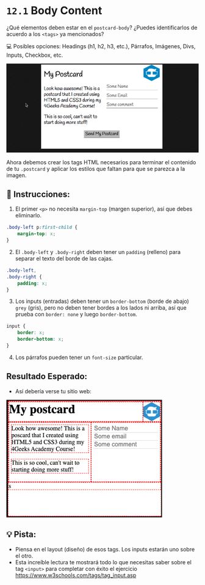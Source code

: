 # `12.1` Body Content

¿Qué elementos deben estar en el `postcard-body`? ¿Puedes identificarlos de acuerdo a los `<tags>` ya mencionados?

💻 Posibles opciones: Headings (h1, h2, h3, etc.), Párrafos, Imágenes, Divs, Inputs, Checkbox, etc.

![Postcard body content](../../assets/12.1-body-content.gif)

Ahora debemos crear los tags HTML necesarios para terminar el contenido de tu `.postcard` y aplicar los estilos que faltan para que se parezca a la imagen.

## 📝 Instrucciones:

1. El primer `<p>` no necesita `margin-top` (margen superior), así que debes eliminarlo.

```css
.body-left p:first-child {
	margin-top: x;
}
```

2. El `.body-left` y `.body-right` deben tener un `padding` (relleno) para separar el texto del borde de las cajas. 

```css
.body-left,
.body-right {
	padding: x;
}
```

3. Los inputs (entradas) deben tener un `border-bottom` (borde de abajo) `grey` (gris), pero no deben tener bordes a los lados ni arriba, así que prueba con `border: none` y luego `border-bottom`.

```css
input {
	border: x;
	border-bottom: x;
}
```

4. Los párrafos pueden tener un `font-size` particular.

## Resultado Esperado:

+ Así debería verse tu sitio web:

![Postcard body content](../../assets/12.1.png)

## 💡 Pista:

+ Piensa en el layout (diseño) de esos tags. Los inputs estarán uno sobre el otro.
+ Esta increíble lectura te mostrará todo lo que necesitas saber sobre el tag `<input>` para completar con éxito el ejercicio https://www.w3schools.com/tags/tag_input.asp
